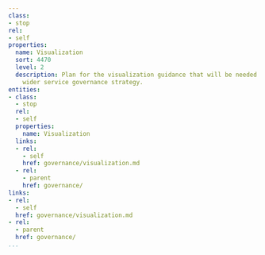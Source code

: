 ```yaml
---
class:
- stop
rel:
- self
properties:
  name: Visualization
  sort: 4470
  level: 2
  description: Plan for the visualization guidance that will be needed to drive a
    wider service governance strategy.
entities:
- class:
  - stop
  rel:
  - self
  properties:
    name: Visualization
  links:
  - rel:
    - self
    href: governance/visualization.md
  - rel:
    - parent
    href: governance/
links:
- rel:
  - self
  href: governance/visualization.md
- rel:
  - parent
  href: governance/
...
```

